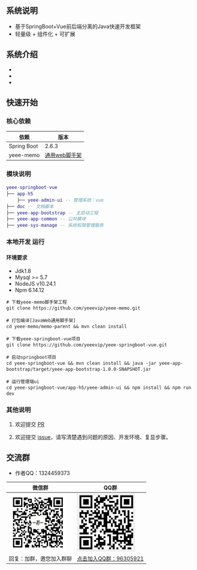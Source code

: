 
## 系统说明

- 基于SpringBoot+Vue前后端分离的Java快速开发框架
- 轻量级 + 组件化 + 可扩展

## 系统介绍

-
-
-

## 快速开始

### 核心依赖

| 依赖                          | 版本                                                   |
|-----------------------------|------------------------------------------------------|
| Spring Boot                 | 2.6.3                                                |
| yeee-memo                   | [通用web脚手架](https://gitee.com/yeeevip/yeee-memo.git) |

### 模块说明

```lua
yeee-springboot-vue
├── app-h5
    ├── yeee-admin-ui -- 管理系统｜vue
├── doc -- 文档脚本
├── yeee-app-bootstrap -- 主启动工程
├── yeee-app-common -- 公共模块
├── yeee-sys-manage -- 系统权限管理服务
```

### 本地开发 运行

#### 环境要求

- Jdk1.8
- Mysql >= 5.7
- NodeJS v10.24.1
- Npm 6.14.12

```
# 下载yeee-memo脚手架工程
git clone https://github.com/yeeevip/yeee-memo.git

# 打包编译[JavaWeb通用脚手架]
cd yeee-memo/memo-parent && mvn clean install

# 下载yeee-springboot-vue项目
git clone https://github.com/yeeevip/yeee-springboot-vue.git

# 启动springboot项目
cd yeee-springboot-vue && mvn clean install && java -jar yeee-app-bootstrap/target/yeee-app-bootstrap-1.0.0-SNAPSHOT.jar

# 运行管理端ui
cd yeee-springboot-vue/app-h5/yeee-admin-ui && npm install && npm run dev
```

### 其他说明

1. 欢迎提交 [PR](https://www.yeee.vip)

2. 欢迎提交 [issue](https://github.com/yeeevip/yeee-springboot-vue/issues)，请写清楚遇到问题的原因、开发环境、复显步骤。

## 交流群

- 作者QQ：1324459373

| 微信群                             | QQ群                                                                           |
|---------------------------------|-------------------------------------------------------------------------------|
| ![作者微信](doc/yeee/images/yeee_wp.jpg) | ![](doc/yeee/images/yeee-memo-qq.jpg)                                              |
| 回复：加群，邀您加入群聊                    | <a href="https://qm.qq.com/q/oLSCm1Ksjm" target="_blank">点击加入QQ群：96305921</a> |

